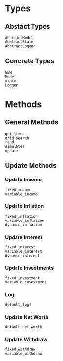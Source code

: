 # Types 

## Abstact Types

```@docs 
AbstractModel
AbstractState
AbstractLogger
```

## Concrete Types

```@docs 
GBM
Model
State
Logger
```

# Methods 

## General Methods

```@docs
get_times
grid_search
rand
simulate!
update!
```

## Update Methods

### Update Income

```@docs
fixed_income
variable_income
```

### Update Inflation

```@docs
fixed_inflation
variable_inflation
dynamic_inflation
```

### Update Interest

```@docs
fixed_interest
variable_interest
dynamic_interest
```

### Update Investments 

```@docs 
fixed_investment
variable_investment
```

### Log

```@docs
default_log!
```

### Update Net Worth

```@docs
default_net_worth
```
### Update Withdraw

```@docs 
fixed_withdraw
variable_withdraw
```
